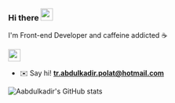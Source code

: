 ### Hi there <a href="https://www.gautamkrishnar.com/"><img src="https://media.giphy.com/media/hvRJCLFzcasrR4ia7z/giphy.gif" width="25px"></a>

I'm Front-end Developer and caffeine addicted :coffee:

<p> <a href="https://www.linkedin.com/in/abdulkadir-polat-1b282b1b7/" target="_blank"><img src="https://img.shields.io/badge/linkedin-%230077B5.svg?&style=for-the-badge&logo=linkedin&logoColor=white" height=25></a> 
 </p>
<p>  

- ✉️ Say hi! <b><a href="mailto:tr.abdulkadir.polat@hotmail.com">tr.abdulkadir.polat@hotmail.com</a></b>

![Aabdulkadir's GitHub stats](https://github-readme-stats.vercel.app/api?username=abdulkadirpolat&show_icons=true)
